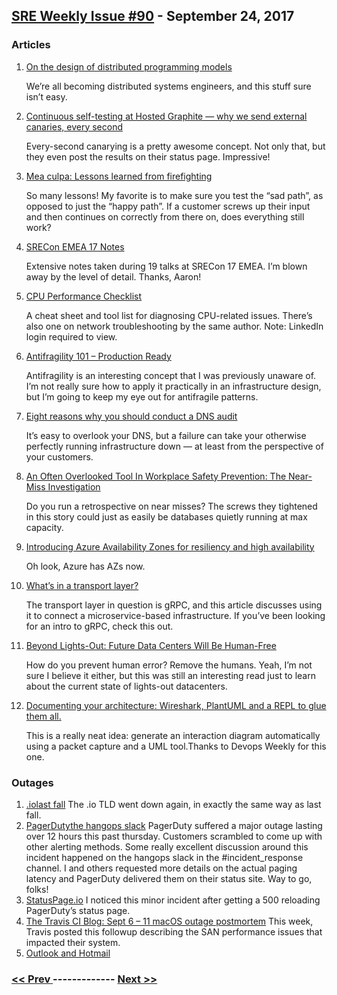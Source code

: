 ## [SRE Weekly Issue #90](https://sreweekly.com/sre-weekly-issue-90/) - September 24, 2017
### Articles

1. [On the design of distributed programming models](https://blog.acolyer.org/2017/08/17/on-the-design-of-distributed-programming-models/)

    We’re all becoming distributed systems engineers, and this stuff sure isn’t easy.
1. [Continuous self-testing at Hosted Graphite — why we send external canaries, every second](https://blog.hostedgraphite.com/2017/07/06/continuous-self-testing-at-hosted-graphite-why-we-send-external-canaries-every-second/)

    Every-second canarying is a pretty awesome concept. Not only that, but they even post the results on their status page. Impressive!
1. [Mea culpa: Lessons learned from firefighting](https://theconversation.com/mea-culpa-lessons-learned-from-firefighting-79994)

    So many lessons! My favorite is to make sure you test the “sad path”, as opposed to just the “happy path”. If a customer screws up their input and then continues on correctly from there on, does everything still work?
1. [SRECon EMEA 17 Notes](https://docs.google.com/document/d/1CTn0GO7dNnl06Fgb_lbKjQ6txYQbOSJX2Ud9RaaGYkI/edit#heading=h.52gt707t262o)

    Extensive notes taken during 19 talks at SRECon 17 EMEA. I’m blown away by the level of detail. Thanks, Aaron!
1. [CPU Performance Checklist](https://www.linkedin.com/pulse/cpu-performance-checklist-sredevopsperformance-ramnath-jk/)

    A cheat sheet and tool list for diagnosing CPU-related issues. There’s also one on network troubleshooting by the same author. Note: LinkedIn login required to view.
1. [Antifragility 101 – Production Ready](https://medium.com/production-ready/antifragility-101-13f52f385d67)

    Antifragility is an interesting concept that I was previously unaware of. I’m not really sure how to apply it practically in an infrastructure design, but I’m going to keep my eye out for antifragile patterns.
1. [Eight reasons why you should conduct a DNS audit](https://www.computerworld.com.au/article/627665/eight-reasons-why-should-conduct-dns-audit/)

    It’s easy to overlook your DNS, but a failure can take your otherwise perfectly running infrastructure down — at least from the perspective of your customers.
1. [An Often Overlooked Tool In Workplace Safety Prevention: The Near-Miss Investigation](http://www.jdsupra.com/legalnews/an-often-overlooked-tool-in-workplace-85725/)

    Do you run a retrospective on near misses? The screws they tightened in this story could just as easily be databases quietly running at max capacity.
1. [Introducing Azure Availability Zones for resiliency and high availability](https://azure.microsoft.com/en-us/blog/introducing-azure-availability-zones-for-resiliency-and-high-availability/)

    Oh look, Azure has AZs now.
1. [What’s in a transport layer?](https://www.oreilly.com/ideas/whats-in-a-transport-layer?cmp=tw-webops-na-article-vleu17_transport_layer_vleu_kb)

    The transport layer in question is gRPC, and this article discusses using it to connect a microservice-based infrastructure. If you’ve been looking for an intro to gRPC, check this out.
1. [Beyond Lights-Out: Future Data Centers Will Be Human-Free](http://www.datacenterknowledge.com/design/beyond-lights-out-future-data-centers-will-be-human-free)

    How do you prevent human error? Remove the humans. Yeah, I’m not sure I believe it either, but this was still an interesting read just to learn about the current state of lights-out datacenters.
1. [Documenting your architecture: Wireshark, PlantUML and a REPL to glue them all.](http://danlebrero.com/2017/04/06/documenting-your-architecture-wireshark-plantuml-and-a-repl/)

    This is a really neat idea: generate an interaction diagram automatically using a packet capture and a UML tool.Thanks to Devops Weekly for this one.
### Outages

1. [.iolast fall](http://nic.io)
    The .io TLD went down again, in exactly the same way as last fall.
1. [PagerDutythe hangops slack](https://status.pagerduty.com/incidents/1jj1tzw836rp)
    PagerDuty suffered a major outage lasting over 12 hours this past thursday. Customers scrambled to come up with other alerting methods.
Some really excellent discussion around this incident happened on the hangops slack in the #incident_response channel. I and others requested more details on the actual paging latency and PagerDuty delivered them on their status site. Way to go, folks!
1. [StatusPage.io](http://metastatuspage.com/incidents/gpnmrq14wgnh)
    I noticed this minor incident after getting a 500 reloading PagerDuty’s status page.
1. [The Travis CI Blog: Sept 6 – 11 macOS outage postmortem](http://blog.travis-ci.com/2017-09-20-sept-6-11-macos-outage-postmortem)
    This week, Travis posted this followup describing the SAN performance issues that impacted their system.
1. [Outlook and Hotmail](http://www.manchestereveningnews.co.uk/news/uk-news/microsoft-outlook-hotmail-down-problems-13639969)

### [ << Prev ](sreweekly-89.md) ------------- [ Next >> ](sreweekly-91.md)